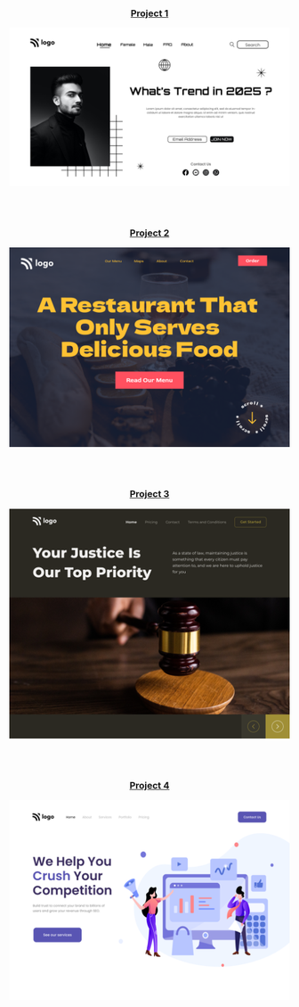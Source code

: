<h3 align="center">

[Project 1](./Project%2001/)
</h3>

![Project 1](./Project%2001/1.png)

<br><br>

<h3 align="center">

[Project 2](./Project%2002/)
</h3>

![Project 2](./Project%2002/2.png)

<br><br>

<h3 align="center">

[Project 3](./Project%2003/)
</h3>

![Project 3](./Project%2003/3.png)

<br><br>

<h3 align="center">

[Project 4](./Project%2004/)
</h3>

![Project 4](./Project%2004/4.png)

<br><br>